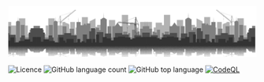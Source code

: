 [![Banner](./assets/banner.png)](https://www.glass-h2020.eu/)

![Licence](https://img.shields.io/github/license/TiagoVenceslau/db-decorators.svg)
![GitHub language count](https://img.shields.io/github/languages/count/TiagoVenceslau/db-decorators?style=plastic)
![GitHub top language](https://img.shields.io/github/languages/top/TiagoVenceslau/db-decorators?style=plastic)
[![CodeQL](https://github.com/starnowski/posmulten/workflows/CodeQL/badge.svg)](https://github.com/TiagoVenceslau/db-decorators/actions?query=workflow%3ACodeQL)
